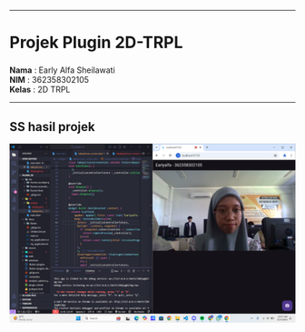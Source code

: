 


---

# Projek Plugin 2D-TRPL

###   
**Nama**  : Early Alfa Sheilawati  
**NIM**   : 362358302105  
**Kelas** : 2D TRPL

---

## SS hasil projek
![Screenshot 8](assets/8.png)
